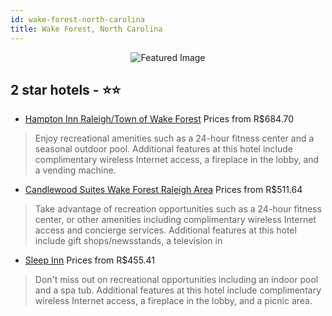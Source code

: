 ```yaml
---
id: wake-forest-north-carolina
title: Wake Forest, North Carolina
---
```


<center><img src="https://i.travelapi.com/hotels/1000000/10000/7400/7360/366c128b_z.jpg" alt="Featured Image" /></center>


##  2 star hotels - ⭐️⭐️

-    [Hampton Inn Raleigh/Town of Wake Forest](https://us.hurb.com/hotels/wake-forest/hampton-inn-raleigh-town-of-wake-forest-JNP-JP151457?cmp=18055) Prices from R$684.70
   > Enjoy recreational amenities such as a 24-hour fitness center and a seasonal outdoor pool. Additional features at this hotel include complimentary wireless Internet access, a fireplace in the lobby, and a vending machine.
-    [Candlewood Suites Wake Forest Raleigh Area](https://us.hurb.com/hotels/wake-forest/candlewood-suites-wake-forest-raleigh-area-JNP-JP090078?cmp=18055) Prices from R$511.64
   > Take advantage of recreation opportunities such as a 24-hour fitness center, or other amenities including complimentary wireless Internet access and concierge services. Additional features at this hotel include gift shops/newsstands, a television in 
-    [Sleep Inn](https://us.hurb.com/hotels/wake-forest/sleep-inn-JNP-JP049596?cmp=18055) Prices from R$455.41
   > Don't miss out on recreational opportunities including an indoor pool and a spa tub. Additional features at this hotel include complimentary wireless Internet access, a fireplace in the lobby, and a picnic area.
